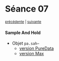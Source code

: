 # Séance 07

<p><sup><a href="../s06">précédente</a> | <a href="../s08">suivante</a></sup></p>

#### Sample And Hold

- Objet `pa.sah~`
  - [version PureData](https://github.com/paccpp/PdObjects/tree/master/source/projects/pa.sah_tilde)
  - [version Max](https://github.com/paccpp/MaxObjects/tree/master/source/projects/pa.sah_tilde)
